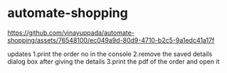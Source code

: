 # automate-shopping



https://github.com/vinayuppada/automate-shopping/assets/76548100/ec049a9d-80d9-4710-b2c5-9a1edc41a17f




updates
1.print the order no in the console
2.remove the saved details dialog box after giving the details
3.print the pdf of the order and open it 


